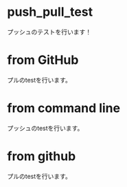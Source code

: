 # push_pull_test

プッシュのテストを行います！

# from GitHub

プルのtestを行います。

# from command line

プッシュのtestを行います。

# from github 

プルのtestを行います。
